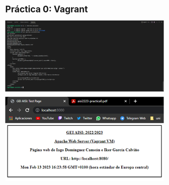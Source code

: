 # Práctica 0: Vagrant

![Contenido del disco SAS montado en /mnt/idc-aisi2223](/img/captura1.png)

![Acceso al servidor Apache desde el navegador del equipo anfitrión (*host*)](/img/captura2.png)
